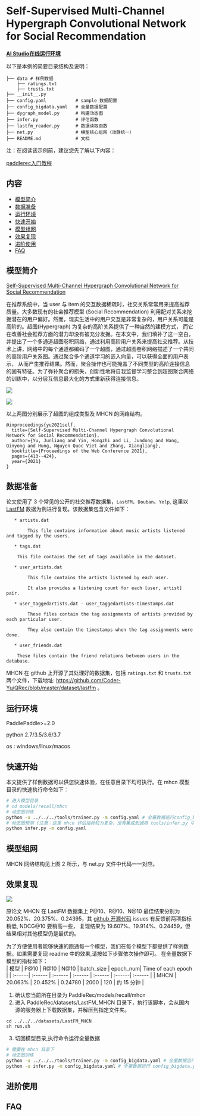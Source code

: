 # Self-Supervised Multi-Channel Hypergraph Convolutional Network for Social Recommendation

**[AI Studio在线运行环境](https://aistudio.baidu.com/studio/project/partial/verify/3406375/b2db3498abdd41a39b0a994a8e95ffcb)**

以下是本例的简要目录结构及说明：

```
├── data # 样例数据
    ├── ratings.txt
    ├── trusts.txt
├── __init__.py
├── config.yaml           # sample 数据配置
├── config_bigdata.yaml   # 全量数据配置
├── dygraph_model.py      # 构建动态图
├── infer.py              # 评估函数
├── lastfm_reader.py      # 数据读取函数
├── net.py                # 模型核心组网（动静统一）
├── README.md             # 文档
```

注：在阅读该示例前，建议您先了解以下内容：

[paddlerec入门教程](https://github.com/PaddlePaddle/PaddleRec/blob/master/README.md)

## 内容

- [模型简介](#模型简介)
- [数据准备](#数据准备)
- [运行环境](#运行环境)
- [快速开始](#快速开始)
- [模型组网](#模型组网)
- [效果复现](#效果复现)
- [进阶使用](#进阶使用)
- [FAQ](#FAQ)

## 模型简介

[Self-Supervised Multi-Channel Hypergraph Convolutional Network for Social Recommendation](https://arxiv.org/abs/2101.06448)

在推荐系统中，当 user 与 item 的交互数据稀疏时，社交关系常常用来提高推荐质量。大多数现有的社会推荐模型 (Social Recommendation)
利用配对关系来挖掘潜在的用户偏好。然而，现实生活中的用户交互是非常复杂的，用户关系可能是高阶的。超图(Hypergraph) 为复杂的高阶关系提供了一种自然的建模方式，
而它在改善社会推荐方面的潜力却没有被充分发掘。在本文中，我们填补了这一空白，并提出了一个多通道超图卷积网络，通过利用高阶用户关系来提高社交推荐。从技术上讲，网络中的每个通道都编码了一个超图，通过超图卷积网络描述了一个共同的高阶用户关系图。通过聚合多个通道学习的嵌入向量，可以获得全面的用户表示，
从而产生推荐结果。然而，聚合操作也可能掩盖了不同类型的高阶连接信息的固有特征。为了弥补聚合的损失，创新性地将自我监督学习整合到超图聚合网络的训练中，以分层互信息最大化的方式重新获得连接信息。

![](https://tva1.sinaimg.cn/large/008i3skNly1gya578zf58j30tn078dgo.jpg)

![](https://tva1.sinaimg.cn/large/008i3skNly1gya57zcfs9j30v10c1q59.jpg)

以上两图分别展示了超图的组成类型及 MHCN 的网络结构。

```text
@inproceedings{yu2021self,
  title={Self-Supervised Multi-Channel Hypergraph Convolutional Network for Social Recommendation},
  author={Yu, Junliang and Yin, Hongzhi and Li, Jundong and Wang, Qinyong and Hung, Nguyen Quoc Viet and Zhang, Xiangliang},
  booktitle={Proceedings of the Web Conference 2021},
  pages={413--424},
  year={2021}
}
```

## 数据准备

论文使用了 3 个常见的公开的社交推荐数据集，`LastFM`、`Douban`、`Yelp`, 这里以 [LastFM](http://files.grouplens.org/datasets/hetrec2011/)
数据为例进行复现。该数据集包含文件如下：

```text
   * artists.dat
   
        This file contains information about music artists listened and tagged by the users.
   
   * tags.dat
   
   	This file contains the set of tags available in the dataset.

   * user_artists.dat
   
        This file contains the artists listened by each user.
        
        It also provides a listening count for each [user, artist] pair.

   * user_taggedartists.dat - user_taggedartists-timestamps.dat
   
        These files contain the tag assignments of artists provided by each particular user.
        
        They also contain the timestamps when the tag assignments were done.
   
   * user_friends.dat
   
   	These files contain the friend relations between users in the database.
```

MHCN 在 github 上开源了其处理好的数据集，包括 `ratings.txt` 和 `trusts.txt`
两个文件，下载地址: https://github.com/Coder-Yu/QRec/blob/master/dataset/lastfm 。

## 运行环境

PaddlePaddle>=2.0

python 2.7/3.5/3.6/3.7

os : windows/linux/macos

## 快速开始

本文提供了样例数据可以供您快速体验，在任意目录下均可执行。在 mhcn 模型目录的快速执行命令如下：

```bash
# 进入模型目录
# cd models/recall/mhcn
# 动态图训练
python -u ../../../tools/trainer.py -m config.yaml # 全量数据运行config_bigdata.yaml 
# 动态图预测 (注意：这里 mhcn 评估指标较为复杂，没有集成到通用 tools/infer.py 中）
python infer.py -m config.yaml
``` 

## 模型组网

MHCN 网络结构见上图 2 所示，与 net.py 文件中代码一一对应。

## 效果复现

![](https://tva1.sinaimg.cn/large/008i3skNly1gya5pggeiaj30nq02mt97.jpg)

原论文 MHCN 在 LastFM 数据集上 P@10、R@10、N@10 最佳结果分别为
20.052%、20.375%、0.24395，其 [github 开源代码](https://github.com/Coder-Yu/QRec/issues/216) issues 有反馈前两项指标稍低, NDCG@10 要稍高一些，
复现结果为 19.607%、19.914%、0.24459，但结果相对其他模型仍是最优的。

为了方便使用者能够快速的跑通每一个模型，我们在每个模型下都提供了样例数据。如果需要复现 readme 中的效果,请按如下步骤依次操作即可。 在全量数据下模型的指标如下：  
| 模型 | P@10 | R@10 | N@10 | batch_size | epoch_num| Time of each epoch |
| :------| :------ | :------ | :------ | :------ | :------| :------ | 
| MHCN | 20.063% | 20.452% | 0.24780 | 2000 | 120 | 约 15 分钟 |

1. 确认您当前所在目录为 PaddleRec/models/recall/mhcn
2. 进入 PaddleRec/datasets/LastFM_MHCN 目录下，执行该脚本，会从国内源的服务器上下载数据集，并解压到指定文件夹。
```shell
cd ../../../datasets/LastFM_MHCN
sh run.sh
```
3. 切回模型目录,执行命令运行全量数据

```bash
# 需要在 mhcn 目录下
# 动态图训练
python -u ../../../tools/trainer.py -m config_bigdata.yaml # 全量数据运行 config_bigdata.yaml 
python -u infer.py -m config_bigdata.yaml # 全量数据运行 config_bigdata.yaml 
```

## 进阶使用

## FAQ
